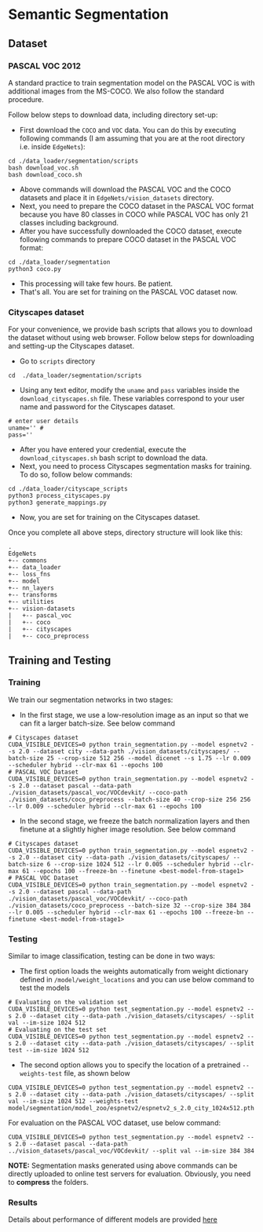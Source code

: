# Semantic Segmentation

## Dataset

### PASCAL VOC 2012
A standard practice to train segmentation model on the PASCAL VOC is with additional images from the MS-COCO. We also follow the standard procedure.

Follow below steps to download data, including directory set-up:
 * First download the `COCO` and `VOC` data. You can do this by executing following commands (I am assuming that you are at the root directory i.e. inside `EdgeNets`):
 ```
 cd ./data_loader/segmentation/scripts 
 bash download_voc.sh 
 bash download_coco.sh
 ```
 * Above commands will download the PASCAL VOC and the COCO datasets and place it in `EdgeNets/vision_datasets` directory.
 * Next, you need to prepare the COCO dataset in the PASCAL VOC format because you have 80 classes in COCO while PASCAL VOC has only 21 classes including background.
 * After you have successfully downloaded the COCO dataset, execute following commands to prepare COCO dataset in the PASCAL VOC format:
 ```
 cd ./data_loader/segmentation
 python3 coco.py 
 ```
 * This processing will take few hours. Be patient.
 * That's all. You are set for training on the PASCAL VOC dataset now.
 
### Cityscapes dataset
For your convenience, we provide bash scripts that allows you to download the dataset without using web browser. Follow below steps for downloading and setting-up the Cityscapes dataset.

* Go to `scripts` directory
```
cd  ./data_loader/segmentation/scripts 
``` 

 * Using any text editor, modify the `uname` and `pass` variables inside the `download_cityscapes.sh` file. These variables correspond to your user name and password for the Cityscapes dataset.
 ```
 # enter user details
uname='' #
pass='' 
 ```
 * After you have entered your credential, execute the `download_cityscapes.sh` bash script to download the data.
 * Next, you need to process Cityscapes segmentation masks for training. To do so, follow below commands:
 ```
 cd ./data_loader/cityscape_scripts 
 python3 process_cityscapes.py
 python3 generate_mappings.py
 ```
 * Now, you are set for training on the Cityscapes dataset.
 
Once you complete all above steps, directory structure will look like this:
```
.
EdgeNets
+-- commons
+-- data_loader
+-- loss_fns
+-- model
+-- nn_layers
+-- transforms
+-- utilities
+-- vision-datasets
|   +-- pascal_voc
|   +-- coco
|   +-- cityscapes
|   +-- coco_preprocess
```


## Training and Testing

### Training

We train our segmentation networks in two stages:
 * In the first stage, we use a low-resolution image as an input so that we can fit a larger batch-size. See below command
 ```
 # Cityscapes dataset
 CUDA_VISIBLE_DEVICES=0 python train_segmentation.py --model espnetv2 --s 2.0 --dataset city --data-path ./vision_datasets/cityscapes/ --batch-size 25 --crop-size 512 256 --model dicenet --s 1.75 --lr 0.009 --scheduler hybrid --clr-max 61 --epochs 100
 # PASCAL VOC Dataset
 CUDA_VISIBLE_DEVICES=0 python train_segmentation.py --model espnetv2 --s 2.0 --dataset pascal --data-path ./vision_datasets/pascal_voc/VOCdevkit/ --coco-path ./vision_datasets/coco_preprocess --batch-size 40 --crop-size 256 256 --lr 0.009 --scheduler hybrid --clr-max 61 --epochs 100
 ```
 
 * In the second stage, we freeze the batch normalization layers and then finetune at a slightly higher image resolution. See below command
 ``` 
 # Cityscapes dataset
 CUDA_VISIBLE_DEVICES=0 python train_segmentation.py --model espnetv2 --s 2.0 --dataset city --data-path ./vision_datasets/cityscapes/ --batch-size 6 --crop-size 1024 512 --lr 0.005 --scheduler hybrid --clr-max 61 --epochs 100 --freeze-bn --finetune <best-model-from-stage1>
 # PASCAL VOC Dataset
 CUDA_VISIBLE_DEVICES=0 python train_segmentation.py --model espnetv2 --s 2.0 --dataset pascal --data-path ./vision_datasets/pascal_voc/VOCdevkit/ --coco-path ./vision_datasets/coco_preprocess --batch-size 32 --crop-size 384 384 --lr 0.005 --scheduler hybrid --clr-max 61 --epochs 100 --freeze-bn --finetune <best-model-from-stage1>
 ```


### Testing

Similar to image classification, testing can be done in two ways:
 * The first option loads the weights automatically from weight dictionary defined in `/model/weight_locations` and you can use below command to test the models

```
# Evaluating on the validation set
CUDA_VISIBLE_DEVICES=0 python test_segmentation.py --model espnetv2 --s 2.0 --dataset city --data-path ./vision_datasets/cityscapes/ --split val --im-size 1024 512
# Evaluating on the test set
CUDA_VISIBLE_DEVICES=0 python test_segmentation.py --model espnetv2 --s 2.0 --dataset city --data-path ./vision_datasets/cityscapes/ --split test --im-size 1024 512
```

 * The second option allows you to specify the location of a pretrained `--weights-test` file, as shown below
```
CUDA_VISIBLE_DEVICES=0 python test_segmentation.py --model espnetv2 --s 2.0 --dataset city --data-path ./vision_datasets/cityscapes/ --split val --im-size 1024 512 --weights-test model/segmentation/model_zoo/espnetv2/espnetv2_s_2.0_city_1024x512.pth
```

For evaluation on the PASCAL VOC dataset, use below command:
```
CUDA_VISIBLE_DEVICES=0 python test_segmentation.py --model espnetv2 --s 2.0 --dataset pascal --data-path ../vision_datasets/pascal_voc/VOCdevkit/ --split val --im-size 384 384 
```

**NOTE:** Segmentation masks generated using above commands can be directly uploaded to online test servers for evaluation. Obviously, you need to **compress** the folders.


### Results

Details about performance of different models are provided [here](model/segmentation/model_zoo/README.md)